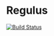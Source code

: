 # Regulus
[![Build Status](https://travis-ci.org/jiowchern/Regulus.svg?branch=master)](https://travis-ci.org/jiowchern/Regulus)



